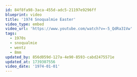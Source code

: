 ```yaml
---
id: 84f8fa98-3aca-455d-adc5-21197e9296ff
blueprint: video
title: '1974 Snoqualmie Easter'
video_type: embed
video_url: 'https://www.youtube.com/watch?v=-5_QdRa31Vw'
tags:
  - 1970s
  - snoqualmie
  - wentz
  - 8mm
updated_by: 856d059d-127a-4e90-8593-cabd2475571e
updated_at: 1739307556
video_date: '1974-01-01'
---
```

